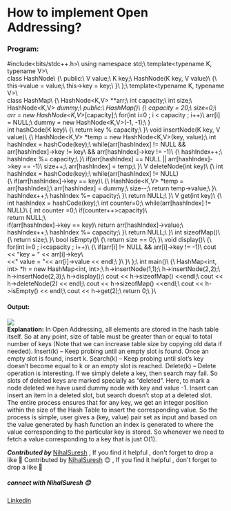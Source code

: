 # How to implement Open Addressing?
### Program:
#include<bits/stdc++.h>\ 
using namespace std;\ 
template<typename K, typename V>\   
class HashNode\ 
{\ 
    public:\ 
    V value;\ 
    K key;\ 
    HashNode(K key, V value)\ 
    {\ 
        this->value = value;\ 
        this->key = key;\ 
    }\ 
};\ 
template<typename K, typename V>\   
class HashMap\ 
{\ 
    HashNode<K,V> **arr;\ 
    int capacity;\ 
    int size;\  
    HashNode<K,V> *dummy;\ 
    public:\ 
    HashMap()\ 
    {\ 
        capacity = 20;\ 
        size=0;\ 
        arr = new HashNode<K,V>*[capacity];\ 
        for(int i=0 ; i < capacity ; i++)\ 
            arr[i] = NULL;\ 
        dummy = new HashNode<K,V>(-1, -1);\ 
    }\
    int hashCode(K key)\ 
    {\ 
        return key % capacity;\ 
    }\ 
    void insertNode(K key, V value)\ 
    {\ 
        HashNode<K,V> *temp = new HashNode<K,V>(key, value);\ 
        int hashIndex = hashCode(key);\ 
        while(arr[hashIndex] != NULL && arr[hashIndex]->key != key\ 
               && arr[hashIndex]->key != -1)\ 
        {\ 
            hashIndex++;\ 
            hashIndex %= capacity;\ 
        }\ 
        if(arr[hashIndex] == NULL || arr[hashIndex]->key == -1)\ 
            size++;\ 
        arr[hashIndex] = temp;\ 
    }\ 
    V deleteNode(int key)\ 
    {\ 
        int hashIndex = hashCode(key);\ 
        while(arr[hashIndex] != NULL)\
        {\ 
            if(arr[hashIndex]->key == key)\ 
            {\ 
                HashNode<K,V> *temp = arr[hashIndex];\ 
                arr[hashIndex] = dummy;\ 
                size--;\ 
                return temp->value;\ 
            }\ 
            hashIndex++;\ 
            hashIndex %= capacity;\ 
        }\ 
        return NULL;\ 
    }\ 
    V get(int key)\ 
    {\ 
        int hashIndex = hashCode(key);\ 
        int counter=0;\ 
        while(arr[hashIndex] != NULL)\ 
        {    int counter =0;\ 
             if(counter++>capacity)\   
                return NULL;\         
             if(arr[hashIndex]->key == key)\ 
                return arr[hashIndex]->value;\ 
            hashIndex++;\ 
            hashIndex %= capacity;\ 
        }\ 
        return NULL;\ 
    }\ 
    int sizeofMap()\ 
    {\ 
        return size;\ 
    }\ 
    bool isEmpty()\ 
    {\ 
        return size == 0;\ 
    }\ 
    void display()\ 
    {\ 
        for(int i=0 ; i<capacity ; i++)\ 
        {\ 
            if(arr[i] != NULL && arr[i]->key != -1)\ 
                cout << "key = " << arr[i]->key\                
                     <<"  value = "<< arr[i]->value << endl;\ 
        }\ 
    }\ 
};\ 
int main()\ 
{\ 
    HashMap<int, int> *h = new HashMap<int, int>;\ 
    h->insertNode(1,1);\ 
    h->insertNode(2,2);\ 
    h->insertNode(2,3);\ 
    h->display();\ 
    cout << h->sizeofMap() <<endl;\ 
    cout << h->deleteNode(2) << endl;\ 
    cout << h->sizeofMap() <<endl;\ 
    cout << h->isEmpty() << endl;\ 
    cout << h->get(2);\ 
    return 0;\ 
}\ 
#### Output:
<img src="https://github.com/NihalSuresh007/DSA/blob/main/dsa-cp-1/Open%20Addressing%20%26%20Chaining/Addressing.png" alternate="input">\
**Explanation:** In Open Addressing, all elements are stored in the hash table itself. So at any point, size of table must be greater than or equal to total number of keys (Note that we can increase table size by copying old data if needed).
Insert(k) – Keep probing until an empty slot is found. Once an empty slot is found, insert k.
Search(k) – Keep probing until slot’s key doesn’t become equal to k or an empty slot is reached.
Delete(k) – Delete operation is interesting. If we simply delete a key, then search may fail. So slots of deleted keys are marked specially as “deleted”.
Here, to mark a node deleted we have used dummy node with key and value -1.
Insert can insert an item in a deleted slot, but search doesn’t stop at a deleted slot.
The entire process ensures that for any key, we get an integer position within the size of the Hash Table to insert the corresponding value.
So the process is simple, user gives a (key, value) pair set as input and based on the value generated by hash function an index is generated to where the value corresponding to the particular key is stored. So whenever we need to fetch a value corresponding to a key that is just O(1).

***Contributed by*** [NihalSuresh](https://github.com/NihalSuresh007) , If you find it helpful , don't forget to drop a like 💖	Contributed by [NihalSuresh](https://github.com/NihalSuresh007) 😊 , If you find it helpful , don't forget to drop a like 💖
##### connect with NihalSuresh 😊	
[Linkedin](https://www.linkedin.com/in/nihal-s-b0535a191)

